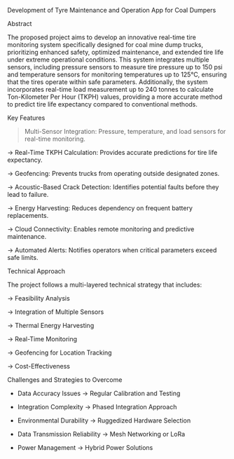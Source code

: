 Development of Tyre Maintenance and Operation App for Coal Dumpers

Abstract

The proposed project aims to develop an innovative real-time tire monitoring system specifically designed for coal mine dump trucks, prioritizing enhanced safety, optimized maintenance, and extended tire life under extreme operational conditions. This system integrates multiple sensors, including pressure sensors to measure tire pressure up to 150 psi and temperature sensors for monitoring temperatures up to 125°C, ensuring that the tires operate within safe parameters. Additionally, the system incorporates real-time load measurement up to 240 tonnes to calculate Ton-Kilometer Per Hour (TKPH) values, providing a more accurate method to predict tire life expectancy compared to conventional methods.

Key Features

> Multi-Sensor Integration: Pressure, temperature, and load sensors for real-time monitoring.

-> Real-Time TKPH Calculation: Provides accurate predictions for tire life expectancy.

-> Geofencing: Prevents trucks from operating outside designated zones.

-> Acoustic-Based Crack Detection: Identifies potential faults before they lead to failure.

-> Energy Harvesting: Reduces dependency on frequent battery replacements.

-> Cloud Connectivity: Enables remote monitoring and predictive maintenance.

-> Automated Alerts: Notifies operators when critical parameters exceed safe limits.

Technical Approach

The project follows a multi-layered technical strategy that includes:

-> Feasibility Analysis

-> Integration of Multiple Sensors

-> Thermal Energy Harvesting

-> Real-Time Monitoring

-> Geofencing for Location Tracking

-> Cost-Effectiveness

Challenges and Strategies to Overcome

 - Data Accuracy Issues → Regular Calibration and Testing

 - Integration Complexity → Phased Integration Approach

 - Environmental Durability → Ruggedized Hardware Selection

 - Data Transmission Reliability → Mesh Networking or LoRa

 - Power Management → Hybrid Power Solutions


